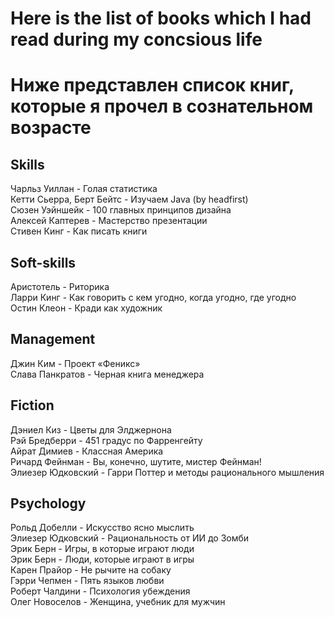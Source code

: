 # Here is the list of books which I had read during my concsious life
# Ниже представлен список книг, которые я прочел в сознательном возрасте

## Skills
Чарльз Уиллан - Голая статистика  
Кетти Сьерра, Берт Бейтс - Изучаем Java (by headfirst)  
Сюзен Уэйншейк - 100 главных принципов дизайна  
Алексей Каптерев - Мастерство презентации  
Стивен Кинг - Как писать книги  

## Soft-skills
Аристотель - Риторика  
Ларри Кинг - Как говорить с кем угодно, когда угодно, где угодно  
Остин Клеон - Кради как художник  

## Management
Джин Ким - Проект «Феникс»  
Слава Панкратов - Черная книга менеджера  

## Fiction 
Дэниел Киз - Цветы для Элджернона  
Рэй Бредберри - 451 градус по Фарренгейту  
Айрат Димиев - Классная Америка  
Ричард Фейнман - Вы, конечно, шутите, мистер Фейнман!  
Элиезер Юдковский - Гарри Поттер и методы рационального мышления  

## Psychology
Рольд Добелли - Искусство ясно мыслить  
Элиезер Юдковский - Рациональность от ИИ до Зомби  
Эрик Берн - Игры, в которые играют люди  
Эрик Берн - Люди, которые играют в игры  
Карен Прайор - Не рычите на собаку  
Гэрри Чепмен - Пять языков любви  
Роберт Чалдини - Психология убеждения  
Олег Новоселов - Женщина, учебник для мужчин  
